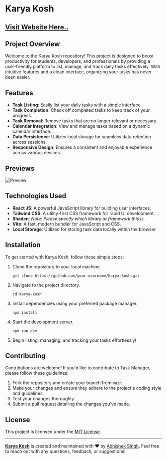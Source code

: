 # Karya Kosh

## [Visit Website Here..](https://karya-kosh.vercel.app/)

## Project Overview

Welcome to the Karya Kosh repository! This project is designed to boost productivity for students, developers, and professionals by providing a user-friendly platform to list, manage, and track daily tasks effectively. With intuitive features and a clean interface, organizing your tasks has never been easier.

## Features

- **Task Listing**: Easily list your daily tasks with a simple interface.
- **Task Completion**: Check off completed tasks to keep track of your progress.
- **Task Removal**: Remove tasks that are no longer relevant or necessary.
- **Calendar Integration**: View and manage tasks based on a dynamic calendar interface.
- **Data Persistence**: Utilizes local storage for seamless data retention across sessions.
- **Responsive Design**: Ensures a consistent and enjoyable experience across various devices.

## Previews

![Preview](Preview.png)

## Technologies Used

- **React JS**: A powerful JavaScript library for building user interfaces.
- **Tailwind CSS**: A utility-first CSS framework for rapid UI development.
- **Shadcn**: *Note: Please specify which library or framework this is.*
- **Vite**: A fast, modern bundler for JavaScript and CSS.
- **Local Storage**: Utilized for storing task data locally within the browser.

## Installation

To get started with Karya Kosh, follow these simple steps:

1. Clone the repository to your local machine.

    `git clone https://github.com/your-username/karya-kosh.git`

2. Navigate to the project directory.

    `cd karya-kosh`

3. Install dependencies using your preferred package manager.

    `npm install`

4. Start the development server.

    `npm run dev`

5. Begin listing, managing, and tracking your tasks effortlessly!

## Contributing

Contributions are welcome! If you'd like to contribute to Task Manager, please follow these guidelines:

1. Fork the repository and create your branch from `main`.
2. Make your changes and ensure they adhere to the project's coding style and guidelines.
3. Test your changes thoroughly.
4. Submit a pull request detailing the changes you've made.

## License

This project is licensed under the [MIT License](LICENSE.txt).

---

[**Karya Kosh**](https://karya-kosh.vercel.app) is created and maintained with ❤️ by [Abhishek Singh](https://github.com/ABHISHEK-SIN-GH). Feel free to reach out with any questions, feedback, or suggestions!
